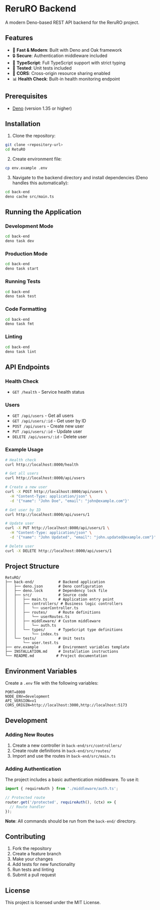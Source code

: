 # ReruRO Backend

A modern Deno-based REST API backend for the ReruRO project.

## Features

- 🚀 **Fast & Modern**: Built with Deno and Oak framework
- 🔒 **Secure**: Authentication middleware included
- 📝 **TypeScript**: Full TypeScript support with strict typing
- 🧪 **Tested**: Unit tests included
- 🔄 **CORS**: Cross-origin resource sharing enabled
- 📊 **Health Check**: Built-in health monitoring endpoint

## Prerequisites

- [Deno](https://deno.land/) (version 1.35 or higher)

## Installation

1. Clone the repository:
```bash
git clone <repository-url>
cd RetuRO
```

2. Create environment file:
```bash
cp env.example .env
```

3. Navigate to the backend directory and install dependencies (Deno handles this automatically):
```bash
cd back-end
deno cache src/main.ts
```

## Running the Application

### Development Mode
```bash
cd back-end
deno task dev
```

### Production Mode
```bash
cd back-end
deno task start
```

### Running Tests
```bash
cd back-end
deno task test
```

### Code Formatting
```bash
cd back-end
deno task fmt
```

### Linting
```bash
cd back-end
deno task lint
```

## API Endpoints

### Health Check
- `GET /health` - Service health status

### Users
- `GET /api/users` - Get all users
- `GET /api/users/:id` - Get user by ID
- `POST /api/users` - Create new user
- `PUT /api/users/:id` - Update user
- `DELETE /api/users/:id` - Delete user

### Example Usage

```bash
# Health check
curl http://localhost:8000/health

# Get all users
curl http://localhost:8000/api/users

# Create a new user
curl -X POST http://localhost:8000/api/users \
  -H "Content-Type: application/json" \
  -d '{"name": "John Doe", "email": "john@example.com"}'

# Get user by ID
curl http://localhost:8000/api/users/1

# Update user
curl -X PUT http://localhost:8000/api/users/1 \
  -H "Content-Type: application/json" \
  -d '{"name": "John Updated", "email": "john.updated@example.com"}'

# Delete user
curl -X DELETE http://localhost:8000/api/users/1
```

## Project Structure

```
RetuRO/
├── back-end/           # Backend application
│   ├── deno.json       # Deno configuration
│   ├── deno.lock       # Dependency lock file
│   ├── src/            # Source code
│   │   ├── main.ts     # Application entry point
│   │   ├── controllers/ # Business logic controllers
│   │   │   └── userController.ts
│   │   ├── routes/     # Route definitions
│   │   │   └── userRoutes.ts
│   │   ├── middleware/ # Custom middleware
│   │   │   └── auth.ts
│   │   └── types/      # TypeScript type definitions
│   │       └── index.ts
│   └── tests/          # Unit tests
│       └── user.test.ts
├── env.example         # Environment variables template
├── INSTALLATION.md     # Installation instructions
└── README.md          # Project documentation
```

## Environment Variables

Create a `.env` file with the following variables:

```env
PORT=8000
NODE_ENV=development
API_VERSION=v1
CORS_ORIGIN=http://localhost:3000,http://localhost:5173
```

## Development

### Adding New Routes

1. Create a new controller in `back-end/src/controllers/`
2. Create route definitions in `back-end/src/routes/`
3. Import and use the routes in `back-end/src/main.ts`

### Adding Authentication

The project includes a basic authentication middleware. To use it:

```typescript
import { requireAuth } from './middleware/auth.ts';

// Protected route
router.get('/protected', requireAuth(), (ctx) => {
  // Route handler
});
```

**Note**: All commands should be run from the `back-end/` directory.

## Contributing

1. Fork the repository
2. Create a feature branch
3. Make your changes
4. Add tests for new functionality
5. Run tests and linting
6. Submit a pull request

## License

This project is licensed under the MIT License.